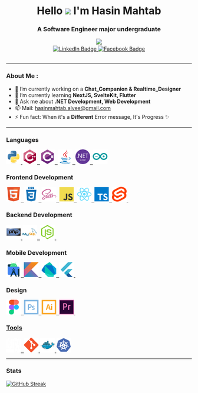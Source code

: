 ### 
<div id="header" align="center">

  <h1>Hello <img src="https://raw.githubusercontent.com/MartinHeinz/MartinHeinz/master/wave.gif" height="35"> I'm Hasin Mahtab</h1>
  <h3>A Software Engineer major undergraduate</h3>
  
  <img src="https://d2xrkn56aw2rdo.cloudfront.net/icc/assets/Mobile/Loading_Blue.gif" width="100"/>
  
  <div id="badges">
  <a href="https://www.linkedin.com/in/hasin-mahtab-4b9640217/">
    <img src="https://img.shields.io/badge/LinkedIn-grey?style=for-the-badge&logo=linkedin&logoColor=blue" alt="LinkedIn Badge"/>
  </a>
  <a href="https://www.facebook.com/hasinmahtab.alvee/">
    <img src="https://img.shields.io/badge/Facebook-blue?style=for-the-badge&logo=facebook&logoColor=white" alt="Facebook Badge"/>
  </a>
</div>
  
  <img src="https://komarev.com/ghpvc/?username=hasin023&style=rounded-square&color=blue" alt=""/>
   
</div>

---

###  About Me :

- 🔭 I’m currently working on a **Chat_Companion & Realtime_Designer**
- 🌱 I’m currently learning **NextJS, SvelteKit, Flutter**
- 💬 Ask me about **.NET Development, Web Development**
- 📫 Mail: hasinmahtab.alvee@gmail.com
- ⚡ Fun fact: When it's a **Different** Error message, It's Progress ✨

---

###  Languages

<div>

  <a href="https://www.python.org/">
  <img src="https://github.com/hasin023/DevIcons/blob/main/icons/python/python-original.svg" title="Python" **alt="Python" width="40" height="40"/>
  </a>
  <a href="https://www.w3schools.com/cpp/cpp_intro.asp">
  <img src="https://github.com/hasin023/DevIcons/blob/main/icons/cplusplus/cplusplus-original.svg" title="C++" alt="C++" width="40" height="40"/>&nbsp;
  </a>
  
  <a href="https://learn.microsoft.com/en-us/dotnet/csharp/">
  <img src="https://github.com/hasin023/DevIcons/blob/main/icons/csharp/csharp-original.svg" title="C#" alt="C#" width="40" height="40"/>&nbsp;
  </a>

  <a href="https://www.java.com/en/">
  <img src="https://github.com/hasin023/DevIcons/blob/main/icons/java/java-original.svg" title="Java" alt="Java" width="40" height="40"/>&nbsp;
  </a>

  <a href="https://dotnet.microsoft.com/en-us/">
  <img src="https://github.com/hasin023/DevIcons/blob/main/icons/dotnetcore/dotnetcore-original.svg" title=".NET" alt=".NET" width="40" height="40"/>&nbsp;
  </a>

  <a href="https://www.arduino.cc/">
  <img src="https://github.com/hasin023/DevIcons/blob/main/icons/arduino/arduino-original.svg" title="Arduino" **alt="Arduino" width="40" height="40"/>
  </a>


</div>

###  Frontend Development

<div>

  <a href="https://html.com/html5/">
  <img src="https://github.com/hasin023/DevIcons/blob/main/icons/html5/html5-original.svg" title="HTML5" alt="HTML" width="40" height="40"/>&nbsp;
  </a>
  <a href="https://www.w3schools.com/css/">
  <img src="https://github.com/hasin023/DevIcons/blob/main/icons/css3/css3-plain-wordmark.svg"  title="CSS3" alt="CSS" width="40" height="40"/>&nbsp;
  </a>
  <a href="https://sass-lang.com/">
  <img src="https://github.com/hasin023/DevIcons/blob/main/icons/sass/sass-original.svg"  title="Sass" alt="Sass" width="40" height="40"/>&nbsp;
  </a>
  
  <a href="https://developer.mozilla.org/en-US/docs/Web/JavaScript">
  <img src="https://github.com/hasin023/DevIcons/blob/main/icons/javascript/javascript-original.svg" title="JavaScript" alt="JavaScript" width="40" height="40"/>&nbsp;
  </a>
  
  <a href="https://react.dev/">
  <img src="https://github.com/hasin023/DevIcons/blob/main/icons/react/react-original.svg"  title="ReactJS" alt="ReactJS" width="40" height="40"/>&nbsp;
  </a>

  <a href="https://www.typescriptlang.org/">
  <img src="https://github.com/devicons/devicon/blob/master/icons/typescript/typescript-original.svg" title="TypeScript" alt="TypeScript" width="40" height="40"/>&nbsp;
  </a>
    
  <a href="https://svelte.dev/">
  <img src="https://github.com/hasin023/DevIcons/blob/main/icons/svelte/svelte-original.svg" title="Svelte" alt="Svelte " width="40" height="40"/>&nbsp;
  </a>

</div>

###  Backend Development

<div>

<!--   
  <a href="https://azure.microsoft.com/en-us">
  <img src="https://github.com/hasin023/DevIcons/blob/main/icons/azure/azure-original.svg" title="Azure" alt="Azure" width="40" height="40"/>&nbsp;
  </a>
  
  <a href="https://firebase.google.com/">
  <img src="https://github.com/hasin023/DevIcons/blob/main/icons/firebase/firebase-plain.svg" title="Firebase" alt="Firebase" width="40" height="40"/>&nbsp;
  </a>

  <a href="https://www.mongodb.com/">
  <img src="https://github.com/hasin023/DevIcons/blob/main/icons/mongodb/mongodb-original.svg" title="MongoDB" alt="MongoDB" width="40" height="40"/>&nbsp;
  </a>
-->
  

  <a href="https://www.php.net/">
  <img src="https://github.com/hasin023/DevIcons/blob/main/icons/php/php-original.svg" title="PHP" alt="PHP" width="40" height="40"/>
  </a>

  <a href="https://www.mysql.com/">
  <img src="https://github.com/hasin023/DevIcons/blob/main/icons/mysql/mysql-original-wordmark.svg" title="MySQL"  alt="MySQL" width="40" height="40"/>&nbsp;
  </a>

  <a href="https://nodejs.org/en">
  <img src="https://github.com/hasin023/DevIcons/blob/main/icons/nodejs/nodejs-original.svg" title="NodeJS"  alt="NodeJS" width="40" height="40"/>&nbsp;
  </a>

  </div>

  ### Mobile Development

<div>

  <a href="https://developer.android.com/">
  <img src="https://github.com/hasin023/DevIcons/blob/main/icons/androidstudio/androidstudio-original.svg"  title="Android Studio" alt="Android Studio" width="40" height="40"/>&nbsp;
  </a>

  <a href="https://kotlinlang.org/">
  <img src="https://github.com/hasin023/DevIcons/blob/main/icons/kotlin/kotlin-original.svg"  title="Kotlin" alt="Kotlin" width="40" height="40"/>&nbsp;
  </a>

  <a href="https://dart.dev/">
  <img src="https://github.com/hasin023/DevIcons/blob/main/icons/dart/dart-original.svg"  title="Dart" alt="Dart" width="40" height="40"/>&nbsp;
  </a>

  <a href="https://flutter.dev/">
  <img src="https://github.com/hasin023/DevIcons/blob/main/icons/flutter/flutter-original.svg"  title="Flutter" alt="Flutter" width="40" height="40"/>&nbsp;
  </a>
  
</div>

### Design

<div>
  
  <a href="https://www.figma.com/ui-design-tool/">
  <img src="https://github.com/hasin023/DevIcons/blob/main/icons/figma/figma-original.svg" title="Figma" alt="Figma " width="40" height="40"/>&nbsp;
  </a>
  
  <a href="https://www.adobe.com/products/photoshop.html">
  <img src="https://github.com/hasin023/DevIcons/blob/main/icons/photoshop/photoshop-line.svg" title="Photoshop" alt="Photoshop" width="40" height="40"/>&nbsp;
  </a>
  
  <a href="https://www.adobe.com/products/illustrator.html">
  <img src="https://github.com/hasin023/DevIcons/blob/main/icons/illustrator/illustrator-line.svg" title="Illustrator" alt="Illustrator" width="40" height="40"/>&nbsp;
  </a>
  
  <a href="https://www.adobe.com/products/premiere.html">
  <img src="https://github.com/hasin023/DevIcons/blob/main/icons/premierepro/premierepro-original.svg" title="Premiere" alt="Premiere" width="40" height="40"/>&nbsp;
  
</div>

### Tools

<div>

  <a href="https://www.latex-project.org/">
  <img src="https://github.com/hasin023/DevIcons/blob/main/icons/latex/latex_white.svg" title="LaTex" alt="LaTex" width="40" height="40"/>&nbsp;
  </a>

  <a href="https://git-scm.com/">
  <img src="https://github.com/hasin023/DevIcons/blob/main/icons/git/git-original.svg" title="Git" **alt="Git" width="40" height="40"/>
  </a>

   <a href="https://www.docker.com/">
  <img src="https://github.com/hasin023/DevIcons/blob/main/icons/docker/docker-original.svg" title="Docker" **alt="Docker" width="40" height="40"/>
  </a>

  <a href="https://kubernetes.io/">
  <img src="https://github.com/hasin023/DevIcons/blob/main/icons/kubernetes/kubernetes-plain.svg" title="Kubernetes" **alt="Kubernetes" width="40" height="40"/>
  </a>

</div>

---

###  Stats
  
[![GitHub Streak](https://github-readme-streak-stats.herokuapp.com?user=hasin023&theme=dark&hide_border=true)](https://git.io/streak-stats)


